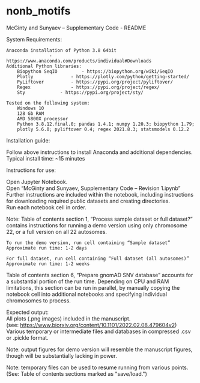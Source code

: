 # nonb_motifs

McGinty and Sunyaev – Supplementary Code -  README



System Requirements:

	Anaconda installation of Python 3.8	64bit   
					- https://www.anaconda.com/products/individual#Downloads  
	Additional Python libraries:  
		Biopython SeqIO			- https://biopython.org/wiki/SeqIO  
		Plotly				- https://plotly.com/python/getting-started/  
		PyLiftover			- https://pypi.org/project/pyliftover/  
		Regex				- https://pypi.org/project/regex/  
		Sty				- https://pypi.org/project/sty/  
	
	Tested on the following system:
		Windows 10  
		128 Gb RAM  
		AMD 5800X processor  
		Python 3.8.12.final.0; pandas 1.4.1; numpy 1.20.3; biopython 1.79;  
		plotly 5.6.0; pyliftover 0.4; regex 2021.8.3; statsmodels 0.12.2  


Installation guide:

Follow above instructions to install Anaconda and additional dependencies.  
Typical install time: ~15 minutes


Instructions for use:

Open Jupyter Notebook.  
Open “McGinty and Sunyaev, Supplementary Code – Revision 1.ipynb”  
Further instructions are included within the notebook, including instructions for downloading required public datasets and creating directories.  
Run each notebook cell in order.  

Note: Table of contents section 1,  “Process sample dataset or full dataset?” contains instructions for running a demo version using only chromosome 22, or a full version on all 22 autosomes.

	To run the demo version, run cell containing “Sample dataset”  
	Approximate run time: 1-2 days  

	For full dataset, run cell containing “Full dataset (all autosomes)”  
	Approximate run time: 1-2 weeks  

Table of contents section 6, “Prepare gnomAD SNV database” accounts for a substantial portion of the run time. Depending on CPU and RAM limitations, this section can be run in parallel, by manually copying the notebook cell into additional notebooks and specifying individual chromosomes to process.


Expected output:  
	All plots (.png images) included in the manuscript.  
	     (see: https://www.biorxiv.org/content/10.1101/2022.02.08.479604v2)  
	Various temporary or intermediate files and databases in compressed .csv or .pickle format.  

Note: output figures for demo version will resemble the manuscript figures, though will be substantially lacking in power.

Note: temporary files can be used to resume running from various points. (See: Table of contents sections marked as "save/load.")
